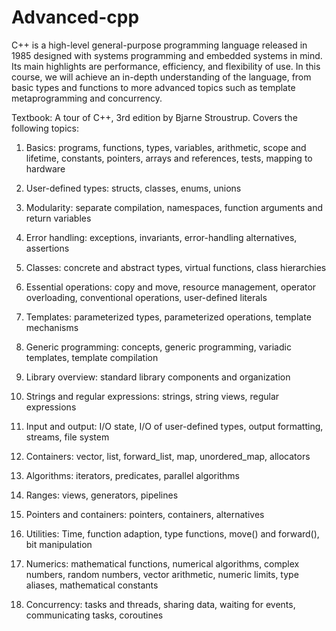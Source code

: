 # Advanced-cpp

C++ is a high-level general-purpose programming language released in 1985 designed with
systems programming and embedded systems in mind. Its main highlights are performance, efficiency,
and flexibility of use. In this course, we will achieve an in-depth understanding of the language, from
basic types and functions to more advanced topics such as template metaprogramming and concurrency.


Textbook: A tour of C++, 3rd edition by Bjarne Stroustrup. Covers the following topics:
1. Basics: programs, functions, types, variables, arithmetic, scope and lifetime, constants, pointers,
arrays and references, tests, mapping to hardware

2. User-defined types: structs, classes, enums, unions

3. Modularity: separate compilation, namespaces, function arguments and return variables

4. Error handling: exceptions, invariants, error-handling alternatives, assertions

5. Classes: concrete and abstract types, virtual functions, class hierarchies

6. Essential operations: copy and move, resource management, operator overloading,
conventional operations, user-defined literals

7. Templates: parameterized types, parameterized operations, template mechanisms

8. Generic programming: concepts, generic programming, variadic templates, template
compilation

9. Library overview: standard library components and organization

10. Strings and regular expressions: strings, string views, regular expressions

11. Input and output: I/O state, I/O of user-defined types, output formatting, streams, file system

12. Containers: vector, list, forward_list, map, unordered_map, allocators

13. Algorithms: iterators, predicates, parallel algorithms

14. Ranges: views, generators, pipelines

15. Pointers and containers: pointers, containers, alternatives

16. Utilities: Time, function adaption, type functions, move() and forward(), bit manipulation

17. Numerics: mathematical functions, numerical algorithms, complex numbers, random numbers,
vector arithmetic, numeric limits, type aliases, mathematical constants

18. Concurrency: tasks and threads, sharing data, waiting for events, communicating tasks,
coroutines

